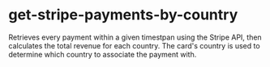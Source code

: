 # get-stripe-payments-by-country

Retrieves every payment within a given timestpan using the Stripe API, then calculates the total revenue for each country. The card's country is used to determine which country to associate the payment with.
